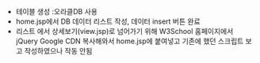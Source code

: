 * 테이블 생성 :오라클DB 사용
* home.jsp에서 DB 데이터 리스트 작성, 데이터 insert 버튼 완료
* 리스트 에서 상세보기(view.jsp)로 넘어가기 위해 W3School 홈페이지에서 jQuery Google CDN 복사해와서 home.jsp에 붙여넣고 
기존에 했던 스크립트 보고 작성하였으나 작동 안됨
 
